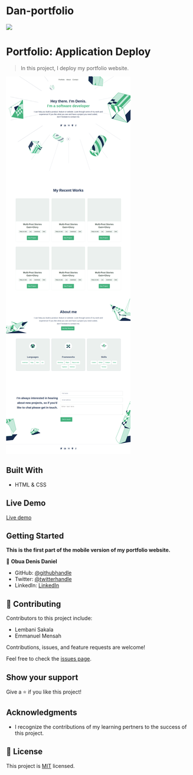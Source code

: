 # Dan-portfolio

![](https://img.shields.io/badge/Microverse-blueviolet)

# Portfolio: Application Deploy

> In this project, I deploy my portfolio website.

![](./images/sceen-capture.png)

## Built With

- HTML & CSS

## Live Demo

[Live demo](https://dd-obua.github.io/Dan-portfolio/)

## Getting Started

**This is the first part of the mobile version of my portfolio website.**

👤 **Obua Denis Daniel**

- GitHub: [@githubhandle](https://github.com/dd-obua/)
- Twitter: [@twitterhandle](https://twitter.com/DenisDanielObu1)
- LinkedIn: [LinkedIn](https://www.linkedin.com/in/denis-daniel-obua-99024a229/)

## 🤝 Contributing
Contributors to this project include:
- Lembani Sakala
- Emmanuel Mensah

Contributions, issues, and feature requests are welcome!

Feel free to check the [issues page](../../issues/).

## Show your support

Give a ⭐️ if you like this project!

## Acknowledgments

- I recognize the contributions of my learning pertners to the success of this project.

## 📝 License

This project is [MIT](./MIT.md) licensed.
